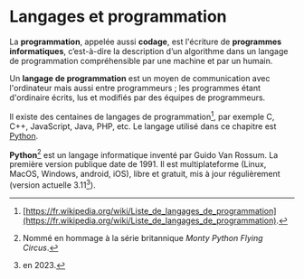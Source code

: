 # Langages et programmation

La **programmation**, appelée aussi **codage**, est l'écriture de **programmes informatiques**, c’est-à-dire la description d’un algorithme dans un langage de programmation compréhensible par une machine et par un humain.

Un **langage de programmation** est un moyen de communication avec l'ordinateur mais aussi entre programmeurs ; les programmes étant d'ordinaire écrits, lus et modifiés par des équipes de programmeurs.

Il existe des centaines de langages de programmation[^0.1], par exemple C, C++, JavaScript, Java, PHP, etc. Le langage utilisé dans ce chapitre est [Python](https://python.org).

**Python**[^0.2] est un langage informatique inventé par Guido Van Rossum. La première version publique date de 1991. Il est multiplateforme (Linux, MacOS, Windows, android, iOS), libre et gratuit, mis à jour régulièrement (version actuelle 3.11[^0.3]).







[^0.1]: [https://fr.wikipedia.org/wiki/Liste_de_langages_de_programmation](https://fr.wikipedia.org/wiki/Liste_de_langages_de_programmation).
[^0.2]: Nommé en hommage à la série britannique *Monty Python Flying Circus*.
[^0.3]: en 2023.
